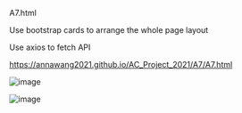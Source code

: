 A7.html

Use bootstrap cards to arrange the whole page layout

Use axios to fetch API

https://annawang2021.github.io/AC_Project_2021/A7/A7.html

![image](https://user-images.githubusercontent.com/77376405/120063872-edfa4d80-c09b-11eb-820d-bad5158c86ce.png)

![image](https://user-images.githubusercontent.com/77376405/120063908-213cdc80-c09c-11eb-8ca5-00fb79cb7db5.png)
